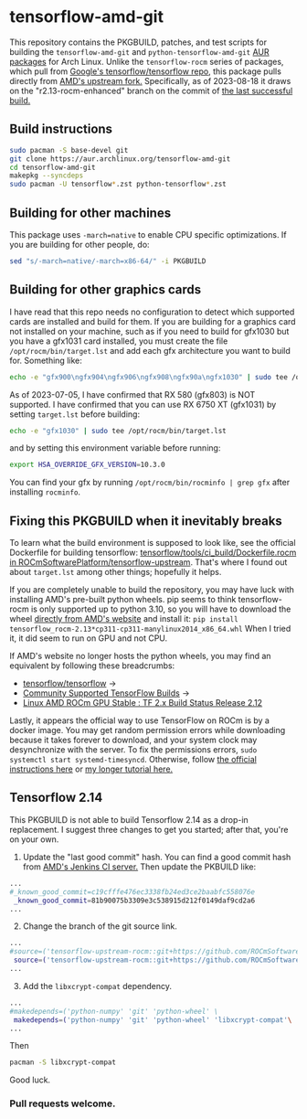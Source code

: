 # tensorflow-amd-git
This repository contains the PKGBUILD, patches, and test scripts for building the `tensorflow-amd-git` and `python-tensorflow-amd-git` [AUR packages](https://aur.archlinux.org/packages/tensorflow-amd-git) for Arch Linux.
Unlike the `tensorflow-rocm` series of packages, which pull from [Google's tensorflow/tensorflow repo](https://github.com/tensorflow/tensorflow/),
this package pulls directly from [AMD's upstream fork.](https://github.com/ROCmSoftwarePlatform/tensorflow-upstream/)
Specifically, as of 2023-08-18 it draws on the "r2.13-rocm-enhanced" branch on the commit of [the last successful build.](http://ml-ci.amd.com:21096/job/tensorflow/job/release-rocmfork-r213-rocm-enhanced/job/release-build-whl/lastSuccessfulBuild/)

## Build instructions
```sh
sudo pacman -S base-devel git
git clone https://aur.archlinux.org/tensorflow-amd-git
cd tensorflow-amd-git
makepkg --syncdeps
sudo pacman -U tensorflow*.zst python-tensorflow*.zst
```

## Building for other machines
This package uses `-march=native` to enable CPU specific optimizations. If you are building for other people, do:
```sh
sed "s/-march=native/-march=x86-64/" -i PKGBUILD
```

## Building for other graphics cards
I have read that this repo needs no configuration to detect which supported cards are installed and build for them.
If you are building for a graphics card not installed on your machine, such as if you need to build for gfx1030 but you have a gfx1031 card installed,
you must create the file `/opt/rocm/bin/target.lst` and add each gfx architecture you want to build for.
Something like:
```sh
echo -e "gfx900\ngfx904\ngfx906\ngfx908\ngfx90a\ngfx1030" | sudo tee /opt/rocm/bin/target.lst
```
As of 2023-07-05, I have confirmed that RX 580 (gfx803) is NOT supported.
I have confirmed that you can use RX 6750 XT (gfx1031) by setting `target.lst` before building:
```sh
echo -e "gfx1030" | sudo tee /opt/rocm/bin/target.lst
```
and by setting this environment variable before running:
```sh
export HSA_OVERRIDE_GFX_VERSION=10.3.0
```
You can find your gfx by running `/opt/rocm/bin/rocminfo | grep gfx` after installing `rocminfo`.

## Fixing this PKGBUILD when it inevitably breaks
To learn what the build environment is supposed to look like, see the official Dockerfile for building tensorflow: [tensorflow/tools/ci_build/Dockerfile.rocm in ROCmSoftwarePlatform/tensorflow-upstream](https://github.com/ROCmSoftwarePlatform/tensorflow-upstream/blob/develop-upstream/tensorflow/tools/ci_build/Dockerfile.rocm). That's where I found out about `target.lst` among other things; hopefully it helps.

If you are completely unable to build the repository, you may have luck with installing AMD's pre-built python wheels. pip seems to think tensorflow-rocm is only supported up to python 3.10, so you will have to download the wheel [directly from AMD's website](http://ml-ci.amd.com:21096/job/tensorflow/job/release-rocmfork-r213-rocm-enhanced/job/release-build-whl/lastSuccessfulBuild/) and install it: `pip install tensorflow_rocm-2.13*cp311-cp311-manylinux2014_x86_64.whl` When I tried it, it did seem to run on GPU and not CPU.

If AMD's website no longer hosts the python wheels, you may find an equivalent by following these breadcrumbs:
* [tensorflow/tensorflow](https://github.com/tensorflow/tensorflow/) ->
* [Community Supported TensorFlow Builds](https://github.com/tensorflow/build#community-supported-tensorflow-builds) ->
* [Linux AMD ROCm GPU Stable : TF 2.x 	Build Status 	Release 2.12](http://ml-ci.amd.com:21096/job/tensorflow/job/release-rocmfork-r212-rocm-enhanced/job/release-build-whl/lastSuccessfulBuild/)

Lastly, it appears the official way to use TensorFlow on ROCm is by a docker image. You may get random permission errors while downloading because it takes forever to download, and your system clock may desynchronize with the server. To fix the permissions errors, `sudo systemctl start systemd-timesyncd`. Otherwise, follow [the official instructions here](https://hub.docker.com/r/rocm/tensorflow) or [my longer tutorial here.](https://github.com/mpeschel10/test-tensorflow-rocm)

## Tensorflow 2.14
This PKGBUILD is not able to build Tensorflow 2.14 as a drop-in replacement. I suggest three changes to get you started; after that, you're on your own.

 1. Update the "last good commit" hash.
You can find a good commit hash from [AMD's Jenkins CI server.](http://ml-ci.amd.com:21096/job/tensorflow/job/nightly-rocmfork-develop-upstream/job/nightly-build-whl/lastSuccessfulBuild/)
Then update the PKBUILD like:

```sh
...
#_known_good_commit=c19cfffe476ec3338fb24ed3ce2baabfc558076e
 _known_good_commit=81b90075b3309e3c538915d212f0149daf9cd2a6  
...
```

 2. Change the branch of the git source link.
```sh
...
#source=('tensorflow-upstream-rocm::git+https://github.com/ROCmSoftwarePlatform/tensorflow-upstream#branch=r2.13-rocm-enhanced'
 source=('tensorflow-upstream-rocm::git+https://github.com/ROCmSoftwarePlatform/tensorflow-upstream#branch=develop-upstream'
...
```

 3. Add the `libxcrypt-compat` dependency.
```sh
...
#makedepends=('python-numpy' 'git' 'python-wheel' \
 makedepends=('python-numpy' 'git' 'python-wheel' 'libxcrypt-compat'\
...
```
Then
```sh
pacman -S libxcrypt-compat
```

Good luck.

### Pull requests welcome.
